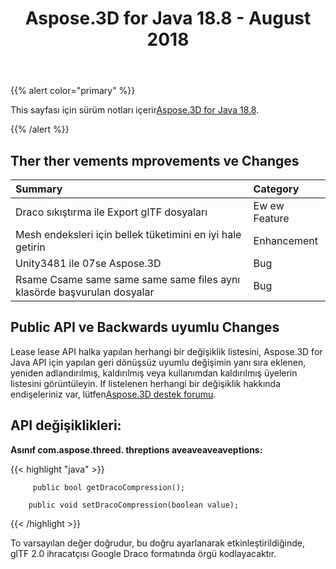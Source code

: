 ﻿---
title: Aspose.3D for Java 18.8 - August 2018
type: docs
weight: 50
url: /tr/java/aspose-3d-for-java-18-8-august-2018/
---
{{% alert color="primary" %}} 

This sayfası için sürüm notları içerir[Aspose.3D for Java 18.8](https://repository.aspose.com/repo/com/aspose/aspose-3d/18.8/).

{{% /alert %}} 
## **Ther ther vements mprovements ve Changes**

|**Summary**|**Category**|
|:- |:- |
|Draco sıkıştırma ile Export glTF dosyaları|Ew ew Feature|
|Mesh endeksleri için bellek tüketimini en iyi hale getirin|Enhancement|
|Unity3481 ile 07se Aspose.3D|Bug|
|Rsame Csame same same same same files aynı klasörde başvurulan dosyalar|Bug|

## **Public API ve Backwards uyumlu Changes**

Lease lease API halka yapılan herhangi bir değişiklik listesini, Aspose.3D for Java API için yapılan geri dönüşsüz uyumlu değişimin yanı sıra eklenen, yeniden adlandırılmış, kaldırılmış veya kullanımdan kaldırılmış üyelerin listesini görüntüleyin. If listelenen herhangi bir değişiklik hakkında endişeleriniz var, lütfen[Aspose.3D destek forumu](https://forum.aspose.com/c/3d).

## **API değişiklikleri:**

**Asınıf com.aspose.threed. threptions aveaveaveaveptions:**

{{< highlight "java" >}}

         public bool getDracoCompression();

        public void setDracoCompression(boolean value);

{{< /highlight >}}

To varsayılan değer doğrudur, bu doğru ayarlanarak etkinleştirildiğinde, glTF 2.0 ihracatçısı Google Draco formatında örgü kodlayacaktır.
